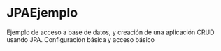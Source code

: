 # JPAEjemplo
Ejemplo de acceso a base de datos, y creación de una aplicación CRUD usando JPA. Configuración básica y acceso básico
